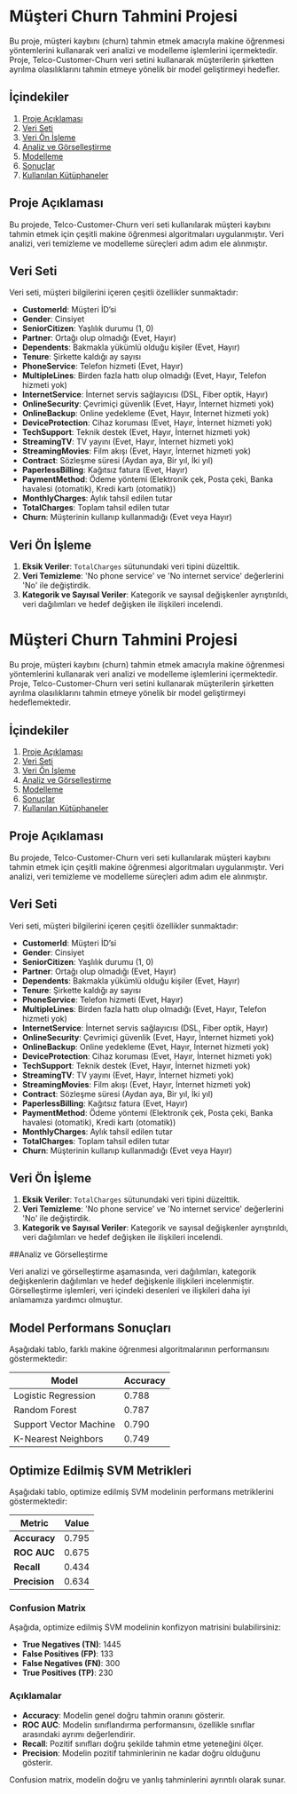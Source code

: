 # Müşteri Churn Tahmini Projesi

Bu proje, müşteri kaybını (churn) tahmin etmek amacıyla makine öğrenmesi yöntemlerini kullanarak veri analizi ve modelleme işlemlerini içermektedir. Proje, Telco-Customer-Churn veri setini kullanarak müşterilerin şirketten ayrılma olasılıklarını tahmin etmeye yönelik bir model geliştirmeyi hedefler.

## İçindekiler

1. [Proje Açıklaması](#proje-açıklaması)
2. [Veri Seti](#veri-seti)
3. [Veri Ön İşleme](#veri-ön-işleme)
4. [Analiz ve Görselleştirme](#analiz-ve-görselleştirme)
5. [Modelleme](#modelleme)
6. [Sonuçlar](#sonuçlar)
7. [Kullanılan Kütüphaneler](#kullanılan-kütüphaneler)

## Proje Açıklaması

Bu projede, Telco-Customer-Churn veri seti kullanılarak müşteri kaybını tahmin etmek için çeşitli makine öğrenmesi algoritmaları uygulanmıştır. Veri analizi, veri temizleme ve modelleme süreçleri adım adım ele alınmıştır.

## Veri Seti

Veri seti, müşteri bilgilerini içeren çeşitli özellikler sunmaktadır:

- **CustomerId**: Müşteri İD’si
- **Gender**: Cinsiyet
- **SeniorCitizen**: Yaşlılık durumu (1, 0)
- **Partner**: Ortağı olup olmadığı (Evet, Hayır)
- **Dependents**: Bakmakla yükümlü olduğu kişiler (Evet, Hayır)
- **Tenure**: Şirkette kaldığı ay sayısı
- **PhoneService**: Telefon hizmeti (Evet, Hayır)
- **MultipleLines**: Birden fazla hattı olup olmadığı (Evet, Hayır, Telefon hizmeti yok)
- **InternetService**: İnternet servis sağlayıcısı (DSL, Fiber optik, Hayır)
- **OnlineSecurity**: Çevrimiçi güvenlik (Evet, Hayır, İnternet hizmeti yok)
- **OnlineBackup**: Online yedekleme (Evet, Hayır, İnternet hizmeti yok)
- **DeviceProtection**: Cihaz koruması (Evet, Hayır, İnternet hizmeti yok)
- **TechSupport**: Teknik destek (Evet, Hayır, İnternet hizmeti yok)
- **StreamingTV**: TV yayını (Evet, Hayır, İnternet hizmeti yok)
- **StreamingMovies**: Film akışı (Evet, Hayır, İnternet hizmeti yok)
- **Contract**: Sözleşme süresi (Aydan aya, Bir yıl, İki yıl)
- **PaperlessBilling**: Kağıtsız fatura (Evet, Hayır)
- **PaymentMethod**: Ödeme yöntemi (Elektronik çek, Posta çeki, Banka havalesi (otomatik), Kredi kartı (otomatik))
- **MonthlyCharges**: Aylık tahsil edilen tutar
- **TotalCharges**: Toplam tahsil edilen tutar
- **Churn**: Müşterinin kullanıp kullanmadığı (Evet veya Hayır)

## Veri Ön İşleme

1. **Eksik Veriler**: `TotalCharges` sütunundaki veri tipini düzelttik. 
2. **Veri Temizleme**: 'No phone service' ve 'No internet service' değerlerini 'No' ile değiştirdik.
3. **Kategorik ve Sayısal Veriler**: Kategorik ve sayısal değişkenler ayrıştırıldı, veri dağılımları ve hedef değişken ile ilişkileri incelendi.

# Müşteri Churn Tahmini Projesi

Bu proje, müşteri kaybını (churn) tahmin etmek amacıyla makine öğrenmesi yöntemlerini kullanarak veri analizi ve modelleme işlemlerini içermektedir. Proje, Telco-Customer-Churn veri setini kullanarak müşterilerin şirketten ayrılma olasılıklarını tahmin etmeye yönelik bir model geliştirmeyi hedeflemektedir.

## İçindekiler

1. [Proje Açıklaması](#proje-açıklaması)
2. [Veri Seti](#veri-seti)
3. [Veri Ön İşleme](#veri-ön-işleme)
4. [Analiz ve Görselleştirme](#analiz-ve-görselleştirme)
5. [Modelleme](#modelleme)
6. [Sonuçlar](#sonuçlar)
7. [Kullanılan Kütüphaneler](#kullanılan-kütüphaneler)

## Proje Açıklaması

Bu projede, Telco-Customer-Churn veri seti kullanılarak müşteri kaybını tahmin etmek için çeşitli makine öğrenmesi algoritmaları uygulanmıştır. Veri analizi, veri temizleme ve modelleme süreçleri adım adım ele alınmıştır.

## Veri Seti

Veri seti, müşteri bilgilerini içeren çeşitli özellikler sunmaktadır:

- **CustomerId**: Müşteri İD’si
- **Gender**: Cinsiyet
- **SeniorCitizen**: Yaşlılık durumu (1, 0)
- **Partner**: Ortağı olup olmadığı (Evet, Hayır)
- **Dependents**: Bakmakla yükümlü olduğu kişiler (Evet, Hayır)
- **Tenure**: Şirkette kaldığı ay sayısı
- **PhoneService**: Telefon hizmeti (Evet, Hayır)
- **MultipleLines**: Birden fazla hattı olup olmadığı (Evet, Hayır, Telefon hizmeti yok)
- **InternetService**: İnternet servis sağlayıcısı (DSL, Fiber optik, Hayır)
- **OnlineSecurity**: Çevrimiçi güvenlik (Evet, Hayır, İnternet hizmeti yok)
- **OnlineBackup**: Online yedekleme (Evet, Hayır, İnternet hizmeti yok)
- **DeviceProtection**: Cihaz koruması (Evet, Hayır, İnternet hizmeti yok)
- **TechSupport**: Teknik destek (Evet, Hayır, İnternet hizmeti yok)
- **StreamingTV**: TV yayını (Evet, Hayır, İnternet hizmeti yok)
- **StreamingMovies**: Film akışı (Evet, Hayır, İnternet hizmeti yok)
- **Contract**: Sözleşme süresi (Aydan aya, Bir yıl, İki yıl)
- **PaperlessBilling**: Kağıtsız fatura (Evet, Hayır)
- **PaymentMethod**: Ödeme yöntemi (Elektronik çek, Posta çeki, Banka havalesi (otomatik), Kredi kartı (otomatik))
- **MonthlyCharges**: Aylık tahsil edilen tutar
- **TotalCharges**: Toplam tahsil edilen tutar
- **Churn**: Müşterinin kullanıp kullanmadığı (Evet veya Hayır)

## Veri Ön İşleme

1. **Eksik Veriler**: `TotalCharges` sütunundaki veri tipini düzelttik. 
2. **Veri Temizleme**: 'No phone service' ve 'No internet service' değerlerini 'No' ile değiştirdik.
3. **Kategorik ve Sayısal Veriler**: Kategorik ve sayısal değişkenler ayrıştırıldı, veri dağılımları ve hedef değişken ile ilişkileri incelendi.

##Analiz ve Görselleştirme

Veri analizi ve görselleştirme aşamasında, veri dağılımları, kategorik değişkenlerin dağılımları ve hedef değişkenle ilişkileri incelenmiştir. Görselleştirme işlemleri, veri içindeki desenleri ve ilişkileri daha iyi anlamamıza yardımcı olmuştur.

## Model Performans Sonuçları

Aşağıdaki tablo, farklı makine öğrenmesi algoritmalarının performansını göstermektedir:

| Model                   | Accuracy           |
|-------------------------|---------------------|
| Logistic Regression     | 0.788               |
| Random Forest           | 0.787               |
| Support Vector Machine  | 0.790               |
| K-Nearest Neighbors     | 0.749               |

## Optimize Edilmiş SVM Metrikleri

Aşağıdaki tablo, optimize edilmiş SVM modelinin performans metriklerini göstermektedir:

| Metric         | Value                |
|----------------|----------------------|
| **Accuracy**   | 0.795                |
| **ROC AUC**    | 0.675                |
| **Recall**     | 0.434                |
| **Precision**  | 0.634                |

### Confusion Matrix

Aşağıda, optimize edilmiş SVM modelinin konfizyon matrisini bulabilirsiniz:


- **True Negatives (TN)**: 1445
- **False Positives (FP)**: 133
- **False Negatives (FN)**: 300
- **True Positives (TP)**: 230

### Açıklamalar

- **Accuracy**: Modelin genel doğru tahmin oranını gösterir.
- **ROC AUC**: Modelin sınıflandırma performansını, özellikle sınıflar arasındaki ayrımı değerlendirir.
- **Recall**: Pozitif sınıfları doğru şekilde tahmin etme yeteneğini ölçer.
- **Precision**: Modelin pozitif tahminlerinin ne kadar doğru olduğunu gösterir.

Confusion matrix, modelin doğru ve yanlış tahminlerini ayrıntılı olarak sunar.
